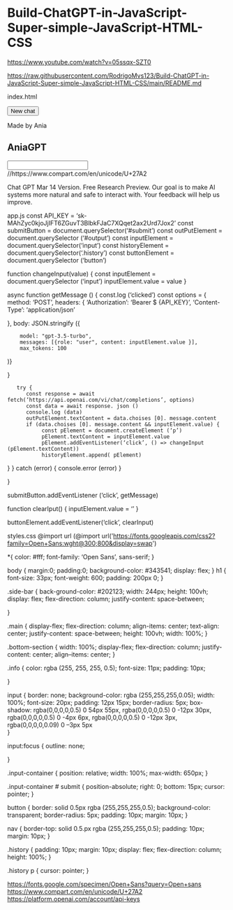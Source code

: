 # Build-ChatGPT-in-JavaScript-Super-simple-JavaScript-HTML-CSS

https://www.youtube.com/watch?v=05ssqx-SZT0

https://raw.githubusercontent.com/RodrigoMvs123/Build-ChatGPT-in-JavaScript-Super-simple-JavaScript-HTML-CSS/main/README.md

index.html
<!DOCTYPE html>
<html lang=”en”>
<head>
          <meta charset=”UTF-8”>
          <meta http-equiv=”X-UA-Compatible” content=”IE=edge”>
          <meta name=”viewport” content=”width=device-width, initial-scale=1.0””>
          <title>Javascript ChatGPT Clone</title>
          <link rel=”stylesheet” href=”styles.css”>
</head>
<body>


<section class=”side-bar”>
          <button>New chat</button>
          <div class=”history”></div>
          <nav>
          <p>Made by Ania</p>
          <nav>
</div>
</section>
<section class=”main”>
          <h1>AniaGPT</h1>
          <p id=”output”></p>
          <div class=”bottom-section”>
          <div class=”input-container”>
          <input/>
          <div id=”submit”>//https://www.compart.com/en/unicode/U+27A2</div>
</div>
          
</div>
<p class=”info”>Chat GPT Mar 14 Version. Free Research Preview. Our goal is to make AI systems more natural and safe to interact with. Your feedback will help us improve. </p>
 </section>

<script src=”app.js”></script>
</body>
</html>


app.js 
const API_KEY = ‘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’
const submitButton = document.querySelector(‘#submit’)
const outPutElement = document.querySelector (‘#output’)
const inputElement = document.querySelector(‘input’)
const historyElement = document.querySelector(‘.history’)
const buttonElement = document.querySelector (‘button’) 

function changeInput(value) {
       const inputElement = document.querySelector (‘input’)
       inputElement.value = value
}

async function getMessage () {
       const.log (‘clicked’)
       const options = {
           method: ‘POST’, 
           headers: {
                  ‘Authorization’: ‘Bearer $ {API_KEY}’,
                  ‘Content-Type’: ‘application/json’

},
body: JSON.stringify ({

        model: "gpt-3.5-turbo",
        messages: [{role: "user", content: inputElement.value }],
        max_tokens: 100
)} 

}

       try {
          const response = await fetch(‘https://api.openai.com/vi/chat/completions’, options)  
          const data = await response. json () 
          console.log (data)
          outPutElement.textContent = data.choises [0]. message.content
          if (data.choises [0]. message.content && inputElement.value) {
               const pElement = document.createElement (‘p’)   
               pElement.textContent = inputElement.value 
               pElement.addEventListener(‘click’, () => changeInput (pElement.textContent))       
               historyElement.append( pElement)   
               
}
 } catch (error) {
       console.error (error) 
   }

}

submitButton.addEventListener (‘click’, getMessage)

function clearIput() {
        inputElement.value = ‘’
}  

buttonElement.addEventListener(‘click’, clearInput)


styles.css
@import url (@import url('https://fonts.googleapis.com/css2?family=Open+Sans:wght@300;800&display=swap')

*{
     color: #fff;
     font-family: ‘Open Sans’, sans-serif;
}

body {
      margin:0;
      padding:0;
      background-color: #343541;
      display: flex;
}
      h1 {
      font-size: 33px;
      font-weight: 600;
      padding: 200px 0;
}

.side-bar {
       back-ground-color: #202123;
       width: 244px;
       height: 100vh;
       display: flex;
       flex-direction: column;
       justify-content: space-between;

}

.main {
       display-flex;
       flex-direction: column;
       align-items: center;
       text-align: center;
       justify-content: space-between;
       height: 100vh;
       width: 100%;
}      

.bottom-section {
       width: 100%;
       display-flex;
       flex-direction: column;
       justify-content: center;
       align–items: center;
}

.info {
       color: rgba (255, 255, 255, 0.5);
       font-size: 11px;
       padding: 10px;

}

input {
       border: none;
       background-color: rgba (255,255,255,0.05);
       width: 100%;
       font-size: 20px;
        padding: 12px 15px;
        border-radius: 5px;
        box-shadow: rgba(0,0,0,0,0.5) 0 54px 55px, 
        rgba(0,0,0,0,0.5) 0 -12px 30px, 
        rgba(0,0,0,0,0.5) 0 -4px 6px,
        rgba(0,0,0,0,0.5) 0 -12px 3px,
        rgba(0,0,0,0,0.09) 0 –3px 5px   
}

input:focus {
        outline: none;
        
}

.input-container {
        position: relative;
        width: 100%;
        max-width: 650px;
 }

.input-container # submit {
        position-absolute;
        right: 0;
        bottom: 15px;
        cursor: pointer; 
}

button {
        border: solid 0.5px rgba (255,255,255,0.5);
        background-color: transparent;
        border-radius: 5px;
        padding: 10px;
        margin: 10px;
}

nav {
       border-top: solid 0.5.px rgba (255,255,255,0.5);
       padding: 10px;
       margin: 10px;
}

.history {
        padding: 10px;
        margin: 10px;
        display: flex;
        flex-direction: column;
        height: 100%;
}

.history p {
         cursor: pointer;
}

https://fonts.google.com/specimen/Open+Sans?query=Open+sans
https://www.compart.com/en/unicode/U+27A2
https://platform.openai.com/account/api-keys 
